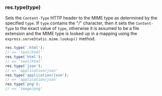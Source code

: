 <h3 id='res.type'>res.type(type)</h3>

Sets the `Content-Type` HTTP header to the MIME type as determined by the specified `type`. If `type` contains the "/" character, then it sets the `Content-Type` to the exact value of `type`, otherwise it is assumed to be a file extension and the MIME type is looked up in a mapping using the `express.serveStatic.mime.lookup()` method.

```js
res.type('.html');
// => 'text/html'
res.type('html');
// => 'text/html'
res.type('json');
// => 'application/json'
res.type('application/json');
// => 'application/json'
res.type('png');
// => 'image/png'
```
